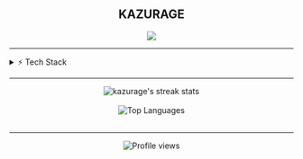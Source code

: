 <h2 align="center">
  <br>
  KAZURAGE
</h2>
<p align="center">
  <a href="https://t.me/kazurage">
    <img src="https://img.shields.io/badge/Telegram-kazurage-blue?style=for-the-badge&logo=telegram&logoColor=white&color=0088cc">
  </a>
</p>
<div align="center">
</div>
<hr>
<details>
  <summary>⚡ Tech Stack</summary>
  <br>
  <img src="https://img.shields.io/badge/Python-%233776AB.svg?style=for-the-badge&logo=python&logoColor=white" alt="Python">
  <img src="https://img.shields.io/badge/JavaScript-%23F7DF1E.svg?style=for-the-badge&logo=javascript&logoColor=black" alt="JavaScript">
  <img src="https://img.shields.io/badge/Node.js-%23339933.svg?style=for-the-badge&logo=node.js&logoColor=white" alt="Node.js">
  <img src="https://img.shields.io/badge/Telegram_API-%2326A5E4.svg?style=for-the-badge&logo=telegram&logoColor=white" alt="Telegram API">
  <img src="https://img.shields.io/badge/Discord_API-%235865F2.svg?style=for-the-badge&logo=discord&logoColor=white" alt="Discord API">
</details>
<hr>
<div align="center">
  <img src="https://github-readme-streak-stats.herokuapp.com/?user=kazurage&theme=tokyonight&hide_border=true" alt="kazurage's streak stats">
  <br><br>
  <img src="https://github-readme-stats.vercel.app/api/top-langs/?username=kazurage&layout=compact&theme=tokyonight&hide_border=true" alt="Top Languages">
</div>
<br>
<div align="center">
</div>
<hr>
<div align="center">
  <img src="https://komarev.com/ghpvc/?username=kazurage&style=flat-square&color=blueviolet" alt="Profile views">
</div>
